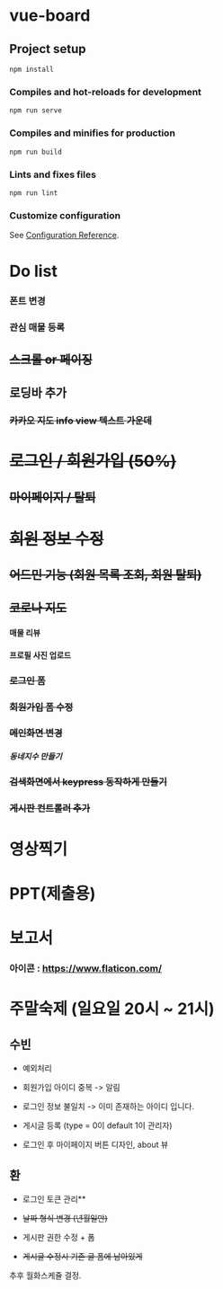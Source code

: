 # vue-board

## Project setup

```
npm install
```

### Compiles and hot-reloads for development

```
npm run serve
```

### Compiles and minifies for production

```
npm run build
```

### Lints and fixes files

```
npm run lint
```

### Customize configuration

See [Configuration Reference](https://cli.vuejs.org/config/).

# Do list

### 폰트 변경

### 관심 매물 등록

## ~~스크롤 or 페이징~~

## 로딩바 추가

### ~~카카오 지도 info view 텍스트 가운데~~

# ~~로그인 / 회원가입 (50%)~~

## ~~마이페이지 / 탈퇴~~

# ~~회원 정보 수정~~

## ~~어드민 기능 (회원 목록 조회, 회원 탈퇴)~~

## ~~코로나 지도~~

#### 매물 리뷰

#### 프로필 사진 업로드

### ~~로그인 폼~~

### ~~회원가입 폼 수정~~

### ~~메인화면 변경~~

##### 동네지수 만들기

### ~~검색화면에서 keypress 동작하게 만들기~~

### ~~게시판 컨트롤러 추가~~

# 영상찍기

# PPT(제출용)

# 보고서

### 아이콘 : https://www.flaticon.com/





# 주말숙제 (일요일 20시 ~ 21시)

## 수빈

 - 예외처리

- 회원가입 아이디 중복 -> 알림

- 로그인 정보 불일치 -> 이미 존재하는 아이디 입니다.

- 게시글 등록 (type = 0이 default 1이 관리자)

- 로그인 후 마이페이지 버튼 디자인, about 뷰



## 환

- 로그인 토큰 관리**

- ~~날짜 형식 변경 (년월일만)~~

- 게시판 권한 수정 + 폼
- ~~게시글 수정시 기존 글 폼에 남아있게~~



추후 월화스케쥴 결정.